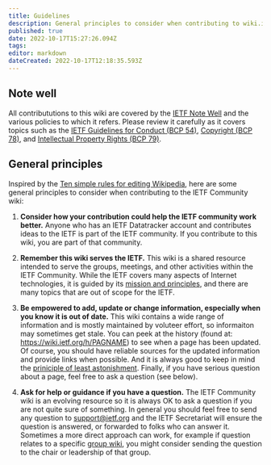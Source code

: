 ```yaml
---
title: Guidelines
description: General principles to consider when contributing to wiki.ietf.org
published: true
date: 2022-10-17T15:27:26.094Z
tags: 
editor: markdown
dateCreated: 2022-10-17T12:18:35.593Z
---
```


## Note well
All contribututions to this wiki are covered by the [IETF Note Well](https://www.ietf.org/about/note-well/) and the various policies to which it refers. Please review it carefully as it covers topics such as the [IETF Guidelines for Conduct (BCP 54)](https://www.rfc-editor.org/rfc/rfc7154.html), [Copyright (BCP 78)](https://www.rfc-editor.org/rfc/rfc5378.html), and [Intellectual Property Rights (BCP 79)](https://www.rfc-editor.org/rfc/rfc8179.html).

## General principles

Inspired by the [Ten simple rules for editing Wikipedia](https://en.wikipedia.org/wiki/Wikipedia:Ten_simple_rules_for_editing_Wikipedia), here are some general principles to consider when contributing to the IETF Community wiki:

1. **Consider how your contribution could help the IETF community work better.** Anyone who has an IETF Datatracker account and contributes ideas to the IETF is part of the IETF community. If you contribute to this wiki, you are part of that community.

1.  **Remember this wiki serves the IETF.** This wiki is a shared resource intended to serve the groups, meetings, and other activities within the IETF Community. While the IETF covers many aspects of Internet technologies, it is guided by its [mission and principles](https://www.ietf.org/about/mission/), and there are many topics that are out of scope for the IETF.

1. **Be empowered to add, update or change information, especially when you know it is out of date.** This wiki contains a wide range of information and is mostly maintained by voluteer effort, so informaiton may sometimes get stale. You can peek at the history (found at: https://wiki.ietf.org/h/PAGNAME) to see when a page has been updated. Of course, you should have reliable sources for the updated information and provide links when possible. And it is always good to keep in mind the [priniciple of least astonishment](https://en.wikipedia.org/wiki/Principle_of_least_astonishment). Finally, if you have serious question about a page, feel free to ask a question (see below).

1. **Ask for help or guidance if you have a question.** The IETF Community wiki is an evolving resource so it is always OK to ask a question if you are not quite sure of something. In general you should feel free to send any question to [support@ietf.org](mailt:support@ietf.org) and the IETF Secretariat will ensure the question is answered, or forwarded to folks who can answer it. Sometimes a more direct approach can work, for example if question relates to a specific [group wiki](/group), you might consider sending the question to the chair or leadership of that group.